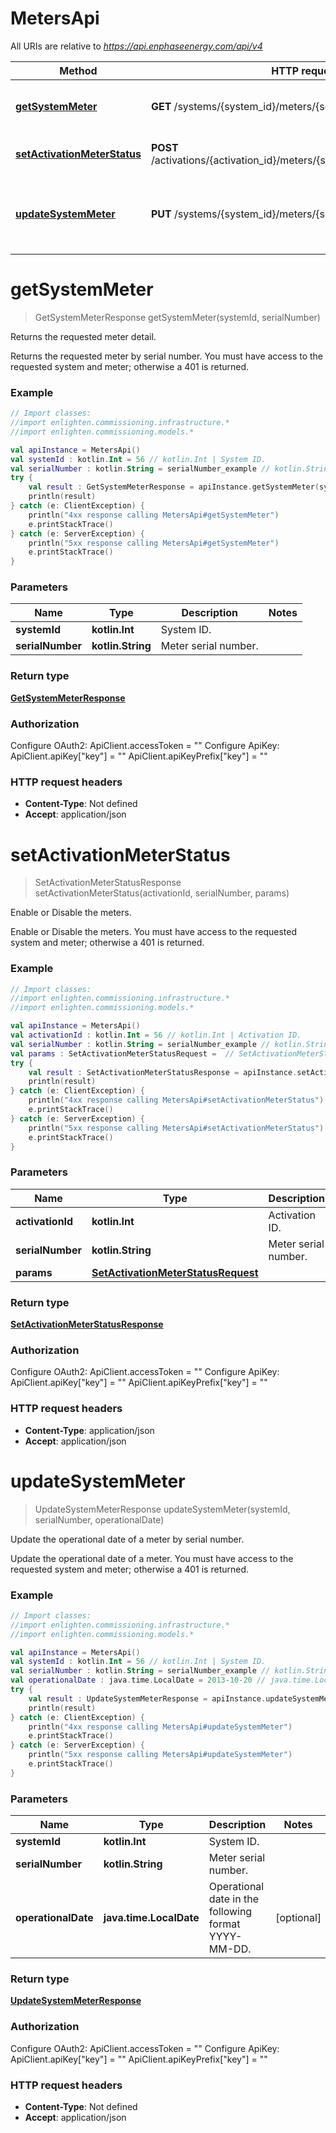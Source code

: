 # MetersApi

All URIs are relative to *https://api.enphaseenergy.com/api/v4*

Method | HTTP request | Description
------------- | ------------- | -------------
[**getSystemMeter**](MetersApi.md#getSystemMeter) | **GET** /systems/{system_id}/meters/{serial_number} | Returns the requested meter detail.
[**setActivationMeterStatus**](MetersApi.md#setActivationMeterStatus) | **POST** /activations/{activation_id}/meters/{serial_number}/meter_control | Enable or Disable the meters.
[**updateSystemMeter**](MetersApi.md#updateSystemMeter) | **PUT** /systems/{system_id}/meters/{serial_number} | Update the operational date of a meter by serial number.


<a id="getSystemMeter"></a>
# **getSystemMeter**
> GetSystemMeterResponse getSystemMeter(systemId, serialNumber)

Returns the requested meter detail.

Returns the requested meter by serial number. You must have access to the requested system and meter; otherwise a 401 is returned.

### Example
```kotlin
// Import classes:
//import enlighten.commissioning.infrastructure.*
//import enlighten.commissioning.models.*

val apiInstance = MetersApi()
val systemId : kotlin.Int = 56 // kotlin.Int | System ID.
val serialNumber : kotlin.String = serialNumber_example // kotlin.String | Meter serial number.
try {
    val result : GetSystemMeterResponse = apiInstance.getSystemMeter(systemId, serialNumber)
    println(result)
} catch (e: ClientException) {
    println("4xx response calling MetersApi#getSystemMeter")
    e.printStackTrace()
} catch (e: ServerException) {
    println("5xx response calling MetersApi#getSystemMeter")
    e.printStackTrace()
}
```

### Parameters

Name | Type | Description  | Notes
------------- | ------------- | ------------- | -------------
 **systemId** | **kotlin.Int**| System ID. |
 **serialNumber** | **kotlin.String**| Meter serial number. |

### Return type

[**GetSystemMeterResponse**](GetSystemMeterResponse.md)

### Authorization


Configure OAuth2:
    ApiClient.accessToken = ""
Configure ApiKey:
    ApiClient.apiKey["key"] = ""
    ApiClient.apiKeyPrefix["key"] = ""

### HTTP request headers

 - **Content-Type**: Not defined
 - **Accept**: application/json

<a id="setActivationMeterStatus"></a>
# **setActivationMeterStatus**
> SetActivationMeterStatusResponse setActivationMeterStatus(activationId, serialNumber, params)

Enable or Disable the meters.

Enable or Disable the meters. You must have access to the requested system and meter; otherwise a 401 is returned.

### Example
```kotlin
// Import classes:
//import enlighten.commissioning.infrastructure.*
//import enlighten.commissioning.models.*

val apiInstance = MetersApi()
val activationId : kotlin.Int = 56 // kotlin.Int | Activation ID.
val serialNumber : kotlin.String = serialNumber_example // kotlin.String | Meter serial number.
val params : SetActivationMeterStatusRequest =  // SetActivationMeterStatusRequest | 
try {
    val result : SetActivationMeterStatusResponse = apiInstance.setActivationMeterStatus(activationId, serialNumber, params)
    println(result)
} catch (e: ClientException) {
    println("4xx response calling MetersApi#setActivationMeterStatus")
    e.printStackTrace()
} catch (e: ServerException) {
    println("5xx response calling MetersApi#setActivationMeterStatus")
    e.printStackTrace()
}
```

### Parameters

Name | Type | Description  | Notes
------------- | ------------- | ------------- | -------------
 **activationId** | **kotlin.Int**| Activation ID. |
 **serialNumber** | **kotlin.String**| Meter serial number. |
 **params** | [**SetActivationMeterStatusRequest**](SetActivationMeterStatusRequest.md)|  | [optional]

### Return type

[**SetActivationMeterStatusResponse**](SetActivationMeterStatusResponse.md)

### Authorization


Configure OAuth2:
    ApiClient.accessToken = ""
Configure ApiKey:
    ApiClient.apiKey["key"] = ""
    ApiClient.apiKeyPrefix["key"] = ""

### HTTP request headers

 - **Content-Type**: application/json
 - **Accept**: application/json

<a id="updateSystemMeter"></a>
# **updateSystemMeter**
> UpdateSystemMeterResponse updateSystemMeter(systemId, serialNumber, operationalDate)

Update the operational date of a meter by serial number.

Update the operational date of a meter. You must have access to the requested system and meter; otherwise a 401 is returned.

### Example
```kotlin
// Import classes:
//import enlighten.commissioning.infrastructure.*
//import enlighten.commissioning.models.*

val apiInstance = MetersApi()
val systemId : kotlin.Int = 56 // kotlin.Int | System ID.
val serialNumber : kotlin.String = serialNumber_example // kotlin.String | Meter serial number.
val operationalDate : java.time.LocalDate = 2013-10-20 // java.time.LocalDate | Operational date in the following format YYYY-MM-DD.
try {
    val result : UpdateSystemMeterResponse = apiInstance.updateSystemMeter(systemId, serialNumber, operationalDate)
    println(result)
} catch (e: ClientException) {
    println("4xx response calling MetersApi#updateSystemMeter")
    e.printStackTrace()
} catch (e: ServerException) {
    println("5xx response calling MetersApi#updateSystemMeter")
    e.printStackTrace()
}
```

### Parameters

Name | Type | Description  | Notes
------------- | ------------- | ------------- | -------------
 **systemId** | **kotlin.Int**| System ID. |
 **serialNumber** | **kotlin.String**| Meter serial number. |
 **operationalDate** | **java.time.LocalDate**| Operational date in the following format YYYY-MM-DD. | [optional]

### Return type

[**UpdateSystemMeterResponse**](UpdateSystemMeterResponse.md)

### Authorization


Configure OAuth2:
    ApiClient.accessToken = ""
Configure ApiKey:
    ApiClient.apiKey["key"] = ""
    ApiClient.apiKeyPrefix["key"] = ""

### HTTP request headers

 - **Content-Type**: Not defined
 - **Accept**: application/json

